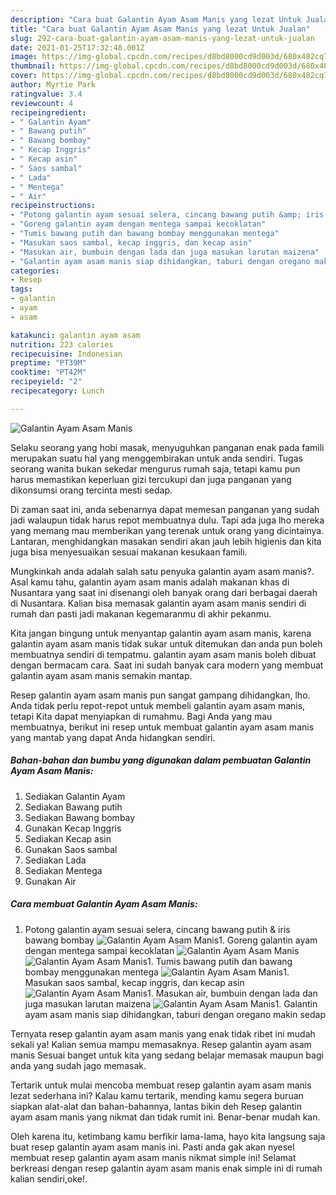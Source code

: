 ```yaml
---
description: "Cara buat Galantin Ayam Asam Manis yang lezat Untuk Jualan"
title: "Cara buat Galantin Ayam Asam Manis yang lezat Untuk Jualan"
slug: 292-cara-buat-galantin-ayam-asam-manis-yang-lezat-untuk-jualan
date: 2021-01-25T17:32:48.001Z
image: https://img-global.cpcdn.com/recipes/d8bd8000cd9d003d/680x482cq70/galantin-ayam-asam-manis-foto-resep-utama.jpg
thumbnail: https://img-global.cpcdn.com/recipes/d8bd8000cd9d003d/680x482cq70/galantin-ayam-asam-manis-foto-resep-utama.jpg
cover: https://img-global.cpcdn.com/recipes/d8bd8000cd9d003d/680x482cq70/galantin-ayam-asam-manis-foto-resep-utama.jpg
author: Myrtie Park
ratingvalue: 3.4
reviewcount: 4
recipeingredient:
- " Galantin Ayam"
- " Bawang putih"
- " Bawang bombay"
- " Kecap Inggris"
- " Kecap asin"
- " Saos sambal"
- " Lada"
- " Mentega"
- " Air"
recipeinstructions:
- "Potong galantin ayam sesuai selera, cincang bawang putih &amp; iris bawang bombay"
- "Goreng galantin ayam dengan mentega sampai kecoklatan"
- "Tumis bawang putih dan bawang bombay menggunakan mentega"
- "Masukan saos sambal, kecap inggris, dan kecap asin"
- "Masukan air, bumbuin dengan lada dan juga masukan larutan maizena"
- "Galantin ayam asam manis siap dihidangkan, taburi dengan oregano makin sedap"
categories:
- Resep
tags:
- galantin
- ayam
- asam

katakunci: galantin ayam asam 
nutrition: 223 calories
recipecuisine: Indonesian
preptime: "PT39M"
cooktime: "PT42M"
recipeyield: "2"
recipecategory: Lunch

---
```



![Galantin Ayam Asam Manis](https://img-global.cpcdn.com/recipes/d8bd8000cd9d003d/680x482cq70/galantin-ayam-asam-manis-foto-resep-utama.jpg)

Selaku seorang yang hobi masak, menyuguhkan panganan enak pada famili merupakan suatu hal yang menggembirakan untuk anda sendiri. Tugas seorang  wanita bukan sekedar mengurus rumah saja, tetapi kamu pun harus memastikan keperluan gizi tercukupi dan juga panganan yang dikonsumsi orang tercinta mesti sedap.

Di zaman  saat ini, anda sebenarnya dapat memesan panganan yang sudah jadi walaupun tidak harus repot membuatnya dulu. Tapi ada juga lho mereka yang memang mau memberikan yang terenak untuk orang yang dicintainya. Lantaran, menghidangkan masakan sendiri akan jauh lebih higienis dan kita juga bisa menyesuaikan sesuai makanan kesukaan famili. 



Mungkinkah anda adalah salah satu penyuka galantin ayam asam manis?. Asal kamu tahu, galantin ayam asam manis adalah makanan khas di Nusantara yang saat ini disenangi oleh banyak orang dari berbagai daerah di Nusantara. Kalian bisa memasak galantin ayam asam manis sendiri di rumah dan pasti jadi makanan kegemaranmu di akhir pekanmu.

Kita jangan bingung untuk menyantap galantin ayam asam manis, karena galantin ayam asam manis tidak sukar untuk ditemukan dan anda pun boleh membuatnya sendiri di tempatmu. galantin ayam asam manis boleh dibuat dengan bermacam cara. Saat ini sudah banyak cara modern yang membuat galantin ayam asam manis semakin mantap.

Resep galantin ayam asam manis pun sangat gampang dihidangkan, lho. Anda tidak perlu repot-repot untuk membeli galantin ayam asam manis, tetapi Kita dapat menyiapkan di rumahmu. Bagi Anda yang mau membuatnya, berikut ini resep untuk membuat galantin ayam asam manis yang mantab yang dapat Anda hidangkan sendiri.

<!--inarticleads1-->

##### Bahan-bahan dan bumbu yang digunakan dalam pembuatan Galantin Ayam Asam Manis:

1. Sediakan  Galantin Ayam
1. Sediakan  Bawang putih
1. Sediakan  Bawang bombay
1. Gunakan  Kecap Inggris
1. Sediakan  Kecap asin
1. Gunakan  Saos sambal
1. Sediakan  Lada
1. Sediakan  Mentega
1. Gunakan  Air




<!--inarticleads2-->

##### Cara membuat Galantin Ayam Asam Manis:

1. Potong galantin ayam sesuai selera, cincang bawang putih &amp; iris bawang bombay
<img src="https://img-global.cpcdn.com/steps/395d4a7d5977b49f/160x128cq70/galantin-ayam-asam-manis-langkah-memasak-1-foto.jpg" alt="Galantin Ayam Asam Manis">1. Goreng galantin ayam dengan mentega sampai kecoklatan
<img src="//assets-global.cpcdn.com/assets/icons/button_play-2c75c40dde080a61004c1f40b05d8f140eaff45d7e9e6481dc71c63d2e7c4909.png" alt="Galantin Ayam Asam Manis"><img src="https://img-global.cpcdn.com/steps/6d2d2708884a6a93/160x128cq70/galantin-ayam-asam-manis-langkah-memasak-2-foto.jpg" alt="Galantin Ayam Asam Manis">1. Tumis bawang putih dan bawang bombay menggunakan mentega
<img src="//assets-global.cpcdn.com/assets/icons/button_play-2c75c40dde080a61004c1f40b05d8f140eaff45d7e9e6481dc71c63d2e7c4909.png" alt="Galantin Ayam Asam Manis">1. Masukan saos sambal, kecap inggris, dan kecap asin
<img src="//assets-global.cpcdn.com/assets/icons/button_play-2c75c40dde080a61004c1f40b05d8f140eaff45d7e9e6481dc71c63d2e7c4909.png" alt="Galantin Ayam Asam Manis">1. Masukan air, bumbuin dengan lada dan juga masukan larutan maizena
<img src="//assets-global.cpcdn.com/assets/icons/button_play-2c75c40dde080a61004c1f40b05d8f140eaff45d7e9e6481dc71c63d2e7c4909.png" alt="Galantin Ayam Asam Manis">1. Galantin ayam asam manis siap dihidangkan, taburi dengan oregano makin sedap




Ternyata resep galantin ayam asam manis yang enak tidak ribet ini mudah sekali ya! Kalian semua mampu memasaknya. Resep galantin ayam asam manis Sesuai banget untuk kita yang sedang belajar memasak maupun bagi anda yang sudah jago memasak.

Tertarik untuk mulai mencoba membuat resep galantin ayam asam manis lezat sederhana ini? Kalau kamu tertarik, mending kamu segera buruan siapkan alat-alat dan bahan-bahannya, lantas bikin deh Resep galantin ayam asam manis yang nikmat dan tidak rumit ini. Benar-benar mudah kan. 

Oleh karena itu, ketimbang kamu berfikir lama-lama, hayo kita langsung saja buat resep galantin ayam asam manis ini. Pasti anda gak akan nyesel membuat resep galantin ayam asam manis nikmat simple ini! Selamat berkreasi dengan resep galantin ayam asam manis enak simple ini di rumah kalian sendiri,oke!.

